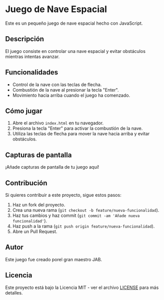 # Juego de Nave Espacial

Este es un pequeño juego de nave espacial hecho con JavaScript.

## Descripción

El juego consiste en controlar una nave espacial y evitar obstáculos mientras intentas avanzar.

## Funcionalidades

- Control de la nave con las teclas de flecha.
- Combustión de la nave al presionar la tecla "Enter".
- Movimiento hacia arriba cuando el juego ha comenzado.

## Cómo jugar

1. Abre el archivo `index.html` en tu navegador.
2. Presiona la tecla "Enter" para activar la combustión de la nave.
3. Utiliza las teclas de flecha para mover la nave hacia arriba y evitar obstáculos.

## Capturas de pantalla

¡Añade capturas de pantalla de tu juego aquí!

## Contribución

Si quieres contribuir a este proyecto, sigue estos pasos:

1. Haz un fork del proyecto.
2. Crea una nueva rama (`git checkout -b feature/nueva-funcionalidad`).
3. Haz tus cambios y haz commit (`git commit -am 'Añade nueva funcionalidad'`).
4. Haz push a la rama (`git push origin feature/nueva-funcionalidad`).
5. Abre un Pull Request.

## Autor

Este juego fue creado porel gran maestro JAB.

## Licencia

Este proyecto está bajo la Licencia MIT - ver el archivo [LICENSE](LICENSE) para más detalles.
